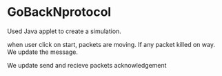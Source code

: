 # GoBackNprotocol

Used Java applet to create a simulation.

when user click on start, packets are moving. 
If any packet killed on way. We update the message.

We update send and recieve packets acknowledgement
